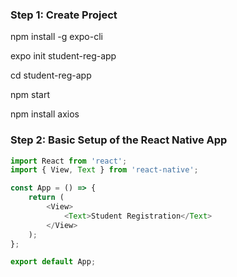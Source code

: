 ### Step 1: Create Project

npm install -g expo-cli

expo init student-reg-app

cd student-reg-app

npm start

npm install axios 


### Step 2: Basic Setup of the React Native App


```javascript
import React from 'react';
import { View, Text } from 'react-native';

const App = () => {
    return (
        <View>
            <Text>Student Registration</Text>
        </View>
    );
};

export default App;
```
